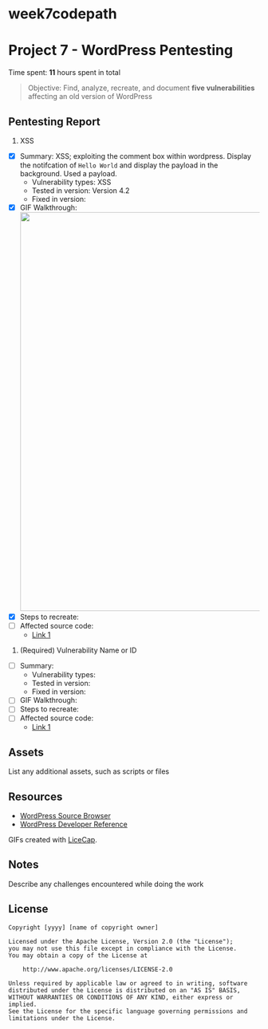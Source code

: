 # week7codepath
# Project 7 - WordPress Pentesting

Time spent: **11** hours spent in total

> Objective: Find, analyze, recreate, and document **five vulnerabilities** affecting an old version of WordPress

## Pentesting Report

1. XSS
  - [x] Summary:
                XSS; exploiting the comment box within wordpress. Display the notifcation of `Hello World` and display the payload in                    the background. Used a payload.
    - Vulnerability types: XSS
    - Tested in version: Version 4.2
    - Fixed in version: 
  - [x] GIF Walkthrough: <img src="https://imgur.com/E7DrIm3" width="800">
  - [x] Steps to recreate: 
  - [ ] Affected source code:
    - [Link 1](https://core.trac.wordpress.org/browser/tags/version/src/source_file.php)
1. (Required) Vulnerability Name or ID
  - [ ] Summary: 
    - Vulnerability types:
    - Tested in version:
    - Fixed in version: 
  - [ ] GIF Walkthrough: 
  - [ ] Steps to recreate: 
  - [ ] Affected source code:
    - [Link 1](https://core.trac.wordpress.org/browser/tags/version/src/source_file.php)

## Assets

List any additional assets, such as scripts or files

## Resources

- [WordPress Source Browser](https://core.trac.wordpress.org/browser/)
- [WordPress Developer Reference](https://developer.wordpress.org/reference/)

GIFs created with [LiceCap](http://www.cockos.com/licecap/).

## Notes

Describe any challenges encountered while doing the work

## License

    Copyright [yyyy] [name of copyright owner]

    Licensed under the Apache License, Version 2.0 (the "License");
    you may not use this file except in compliance with the License.
    You may obtain a copy of the License at

        http://www.apache.org/licenses/LICENSE-2.0

    Unless required by applicable law or agreed to in writing, software
    distributed under the License is distributed on an "AS IS" BASIS,
    WITHOUT WARRANTIES OR CONDITIONS OF ANY KIND, either express or implied.
    See the License for the specific language governing permissions and
    limitations under the License.
